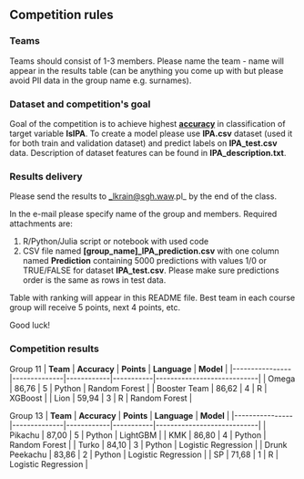 ## Competition rules
### Teams
Teams should consist of 1-3 members. Please name the team - name will appear in the results table (can be anything you come up with but please avoid PII data in the group name e.g. surnames).

### Dataset and competition's goal
Goal of the competition is to achieve highest **[accuracy](https://en.wikipedia.org/wiki/Accuracy_and_precision)** in classification of target variable **IsIPA**. To create a model please use **IPA.csv** dataset (used it for both train and validation dataset) and predict labels on **IPA_test.csv** data. Description of dataset features can be found in **IPA_description.txt**.

### Results delivery
Please send the results to _lkrain@sgh.waw.pl_ by the end of the class.

In the e-mail please specify name of the group and members. Required attachments are:
1. R/Python/Julia script or notebook with used code
2. CSV file named **[group_name]_IPA_prediction.csv** with one column named **Prediction** containing 5000 predictions with values 1/0 or TRUE/FALSE for dataset **IPA_test.csv**. Please make sure predictions order is the same as rows in test data.  

Table with ranking will appear in this README file. Best team in each course group will receive 5 points, next 4 points, etc.

Good luck!

### Competition results

Group 11
| **Team**     | **Accuracy** | **Points** | **Language** | **Model**                  |
|----------------|--------------|------------|-----------|----------------------------|
| Omega        | 86,76        | 5          | Python    | Random Forest                    |
| Booster Team            | 86,62         | 4          | R    | XGBoost                    |
| Lion           | 59,94       | 3          | R    | Random Forest |

Group 13
| **Team**     | **Accuracy** | **Points** | **Language** | **Model**                  |
|----------------|--------------|------------|-----------|----------------------------|
| Pikachu        | 87,00        | 5          | Python    | LightGBM                   |
| KMK            | 86,80         | 4          | Python    | Random Forest                   |
| Turko           | 84,10      | 3          | Python    | Logistic Regression |
| Drunk Peekachu           | 83,86       | 2          | Python    | Logistic Regression |
| SP           | 71,68      | 1          | R    | Logistic Regression |

